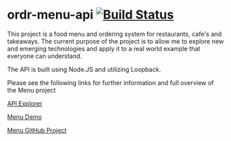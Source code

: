 # ordr-menu-api [![Build Status](https://build.caretta.co.uk/buildStatus/icon?job=ordr-menu-api)](https://build.caretta.co.uk/job/ordr-menu-api/)

This project is a food menu and ordering system for restaurants, cafe's and takeaways.
The current purpose of the project is to allow me to explore new and emerging technologies and apply it to a real world example that everyone can understand.

The API is built using Node.JS and utilizing Loopback.

Please see the following links for further information and full overview of the Menu project

[API Explorer](http://api.ordr.mobi/explorer/)

[Menu Demo](https://ordr.mobi)

[Menu GitHub Project](https://github.com/CarettaLimited/ordr-menu)